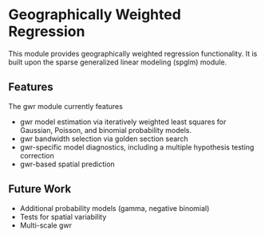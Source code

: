 **G**eographically **W**eighted **R**egression
=======================================

This module provides geographically weighted regression functionality. It is
built upon the sparse generalized linear modeling (spglm) module. 

Features
--------

The gwr module currently features

- gwr model estimation via iteratively weighted least squares for Gaussian,
  Poisson, and binomial probability models.
- gwr bandwidth selection via golden section search
- gwr-specific model diagnostics, including a multiple hypothesis testing
  correction
- gwr-based spatial prediction

Future Work
-----------

- Additional probability models (gamma, negative binomial)
- Tests for spatial variability
- Multi-scale gwr



